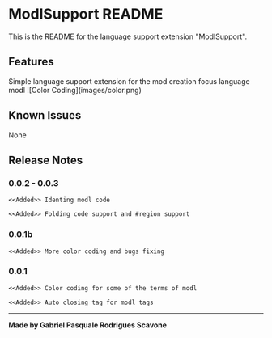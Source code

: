 # ModlSupport README

This is the README for the language support extension "ModlSupport". 

## Features

Simple language support extension for the mod creation focus language modl
\!\[Color Coding\]\(images/color.png\)

## Known Issues

None

## Release Notes

### 0.0.2 - 0.0.3
    <<Added>> Identing modl code
    
    <<Added>> Folding code support and #region support


### 0.0.1b
    <<Added>> More color coding and bugs fixing


### 0.0.1
    <<Added>> Color coding for some of the terms of modl

    <<Added>> Auto closing tag for modl tags

----------------------------------------------------------------------------------------------------------

**Made by Gabriel Pasquale Rodrigues Scavone**